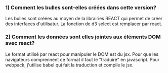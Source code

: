 ### 1) Comment les bulles sont-elles créées dans cette version?
Les bulles sont créées au moyen de la librairies REACT qui permet de créer des interfaces d'utilisatur. La fonction de d3
select est remplacer par react. 

### 2) Comment les données sont elles jointes aux éléments DOM avec react?
Le format utilisé par react pour manipuler le DOM est du jsx. Pour que les navigateurs comprennent ce format il faut le "traduire" en javascript. Pour webpack, j'utilise babel qui fait la traduction et compile le jsx. 